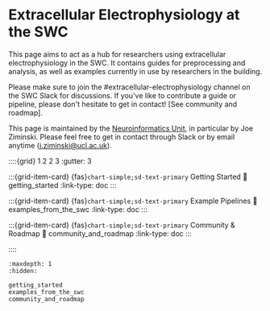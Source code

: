 # Extracellular Electrophysiology at the SWC

This page aims to act as a hub for researchers using extracellular electrophysiology in the SWC. It contains
guides for preprocessing and analysis, as well as examples currently in use by researchers in the building.

Please make sure to join the #extracellular-electrophysiology channel on the SWC Slack for discussions. 
If you've like to contribute a guide or pipeline, please don't hesitate to get in contact! [See community and roadmap].

This page is maintained by the [Neuroinformatics Unit](neuroinformatics.dev), in particular by Joe Ziminski. 
Please feel free to get in contact through Slack or by email anytime (j.ziminski@ucl.ac.uk).

::::{grid} 1 2 2 3
:gutter: 3

:::{grid-item-card} {fas}`chart-simple;sd-text-primary` Getting Started
:link: getting_started
:link-type: doc
:::

:::{grid-item-card} {fas}`chart-simple;sd-text-primary` Example Pipelines
:link: examples_from_the_swc
:link-type: doc
:::

:::{grid-item-card} {fas}`chart-simple;sd-text-primary` Community & Roadmap
:link: community_and_roadmap
:link-type: doc
:::

::::

```{toctree}
:maxdepth: 1
:hidden:

getting_started
examples_from_the_swc
community_and_roadmap
```
